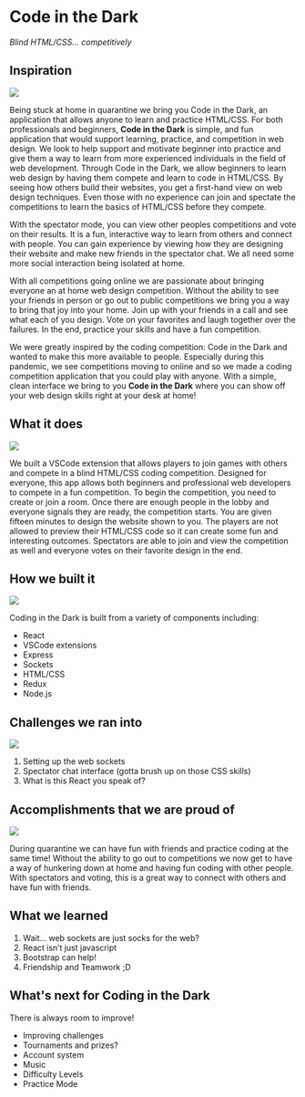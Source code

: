# Code in the Dark  
_Blind HTML/CSS... competitively_





## Inspiration
![](https://media.giphy.com/media/l3q2CRMVLfIp6y98Y/giphy.gif)

Being stuck at home in quarantine we bring you Code in the Dark, an application that allows anyone to learn and practice HTML/CSS. For both professionals and beginners, **Code in the Dark** is simple, and fun application that would support learning, practice, and competition in web design. We look to help support and motivate beginner into practice and give them a way to learn from more experienced individuals in the field of web development. Through Code in the Dark, we allow beginners to learn web design by having them compete and learn to code in HTML/CSS. By seeing how others build their websites, you get a first-hand view on web design techniques. Even those with no experience can join and spectate the competitions to learn the basics of HTML/CSS before they compete.  

With the spectator mode, you can view other peoples competitions and vote on their results. It is a fun, interactive way to learn from others and connect with people. You can gain experience by viewing how they are designing their website and make new friends in the spectator chat. We all need some more social interaction being isolated at home.

With all competitions going online we are passionate about bringing everyone an at home web design competition. Without the ability to see your friends in person or go out to public competitions we bring you a way to bring that joy into your home. Join up with your friends in a call and see what each of you design. Vote on your favorites and laugh together over the failures. In the end, practice your skills and have a fun competition. 

We were greatly inspired by the coding competition: Code in the Dark and wanted to make this more available to people. Especially during this pandemic, we see competitions moving to online and so we made a coding competition application that you could play with anyone. With a simple, clean interface we bring to you **Code in the Dark** where you can show off your web design skills right at your desk at home! 

## What it does
![](https://media.giphy.com/media/ckZ9gtKTTnlK1d8vNU/giphy.gif)

We built a VSCode extension that allows players to join games with others and compete in a blind HTML/CSS coding competition. Designed for everyone, this app allows both beginners and professional web developers to compete in a fun competition. To begin the competition, you need to create or join a room. Once there are enough people in the lobby and everyone signals they are ready, the competition starts. You are given fifteen minutes to design the website shown to you. The players are not allowed to preview their HTML/CSS code so it can create some fun and interesting outcomes. Spectators are able to join and view the competition as well and everyone votes on their favorite design in the end. 

## How we built it
![](https://media.giphy.com/media/yhcqymRLlv7K8/giphy.gif)

Coding in the Dark is built from a variety of components including:
* React
* VSCode extensions
* Express
* Sockets
* HTML/CSS
* Redux
* Node.js

## Challenges we ran into
![](https://media.giphy.com/media/kfLPQJRuivFwqGBxp3/giphy.gif)
1. Setting up the web sockets
2. Spectator chat interface (gotta brush up on those CSS skills)
3. What is this React you speak of?

## Accomplishments that we are proud of
![](https://media.giphy.com/media/l0He0cVv8lGggpruo/giphy.gif)

During quarantine we can have fun with friends and practice coding at the same time! Without the ability to go out to competitions we now get to have a way of hunkering down at home and having fun coding with other people. With spectators and voting, this is a great way to connect with others and have fun with friends.

## What we learned
1. Wait... web sockets are just socks for the web?
2. React isn’t just javascript
3. Bootstrap can help!
4. Friendship and Teamwork ;D

## What's next for Coding in the Dark
There is always room to improve!
* Improving challenges
* Tournaments and prizes?
* Account system
* Music
* Difficulty Levels
* Practice Mode
